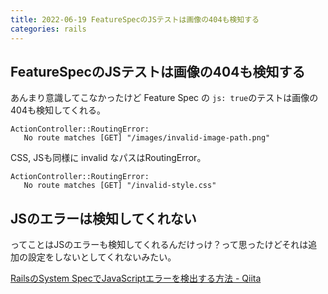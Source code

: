 ```yaml
---
title: 2022-06-19 FeatureSpecのJSテストは画像の404も検知する
categories: rails
---
```


## FeatureSpecのJSテストは画像の404も検知する

あんまり意識してこなかったけど Feature Spec の `js: true`のテストは画像の404も検知してくれる。

```
ActionController::RoutingError:
   No route matches [GET] "/images/invalid-image-path.png"
```

CSS, JSも同様に invalid なパスはRoutingError。

```
ActionController::RoutingError:
   No route matches [GET] "/invalid-style.css"
```

## JSのエラーは検知してくれない

ってことはJSのエラーも検知してくれるんだけっけ？って思ったけどそれは追加の設定をしないとしてくれないみたい。

[RailsのSystem SpecでJavaScriptエラーを検出する方法 - Qiita](https://qiita.com/aki77/items/8539c14a3d710de274bb)
